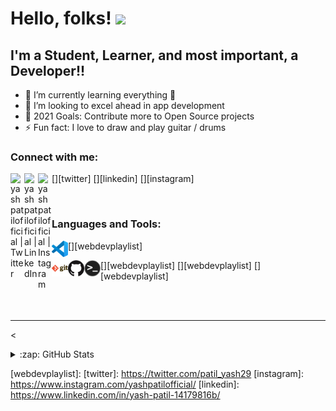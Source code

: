 # Hello, folks! <img src="https://raw.githubusercontent.com/MartinHeinz/MartinHeinz/master/wave.gif" width="30px">


## I'm a Student, Learner, and most important, a Developer!!

- 🌱 I’m currently learning everything 🤣
- 👯 I’m looking to excel ahead in app development
- 🥅 2021 Goals: Contribute more to Open Source projects
- ⚡ Fun fact: I love to draw and play guitar / drums

### Connect with me:


[<img align="left" alt="yashpatilofficial | Twitter" width="22px" src="https://cdn.jsdelivr.net/npm/simple-icons@v3/icons/twitter.svg" />][twitter]
[<img align="left" alt="yashpatilofficial | LinkedIn" width="22px" src="https://cdn.jsdelivr.net/npm/simple-icons@v3/icons/linkedin.svg" />][linkedin]
[<img align="left" alt="yashpatilofficial | Instagram" width="22px" src="https://cdn.jsdelivr.net/npm/simple-icons@v3/icons/instagram.svg" />][instagram]

<br />

### Languages and Tools:

[<img align="left" alt="Visual Studio Code" width="26px" src="https://raw.githubusercontent.com/github/explore/80688e429a7d4ef2fca1e82350fe8e3517d3494d/topics/visual-studio-code/visual-studio-code.png" />][webdevplaylist]

[<img align="left" alt="Git" width="26px" src="https://raw.githubusercontent.com/github/explore/80688e429a7d4ef2fca1e82350fe8e3517d3494d/topics/git/git.png" />][webdevplaylist]
[<img align="left" alt="GitHub" width="26px" src="https://raw.githubusercontent.com/github/explore/78df643247d429f6cc873026c0622819ad797942/topics/github/github.png" />][webdevplaylist]
[<img align="left" alt="Terminal" width="26px" src="https://raw.githubusercontent.com/github/explore/80688e429a7d4ef2fca1e82350fe8e3517d3494d/topics/terminal/terminal.png" />][webdevplaylist]

<br />
<br />

---


<
<details>
  <summary>:zap: GitHub Stats</summary>

  <img align="left" alt="yashpatilofficial's GitHub Stats" src="https://github-readme-stats.yashpatilofficial.vercel.app/api?username=yashpatilofficial&show_icons=true&hide_border=true" />

</details>


[webdevplaylist]: 
[twitter]: https://twitter.com/patil_yash29
[instagram]: https://www.instagram.com/yashpatilofficial/
[linkedin]: https://www.linkedin.com/in/yash-patil-14179816b/
